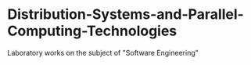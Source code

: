 # Distribution-Systems-and-Parallel-Computing-Technologies
Laboratory works on the subject of "Software Engineering"
